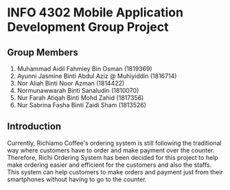 # INFO 4302 Mobile Application Development Group Project

## Group Members

1. Muhammad Aidil Fahmiey Bin Osman (1819369) 
2. Ayunni Jasmine Binti Abdul Aziz @ Muhiyiddin (1816714)
3. Nor Aliah Binti Noor Azman (1814422)
4. Normunawwarah Binti Sanaludin (1810070)
5. Nur Farah Atiqah Binti Mohd Zahid (1817356)
6. Nur Sabrina Fasha Binti Zaidi Sham (1813526)

## Introduction
Currently, Richiamo Coffee's ordering system is still following the traditional way where customers have to order and make payment over the counter. Therefore, Richi Ordering System has been decided for this project to help make ordering easier and efficient for the customers and also the staffs. This system can help customers to make orders and payment just from their smartphones without having to go to the counter.
